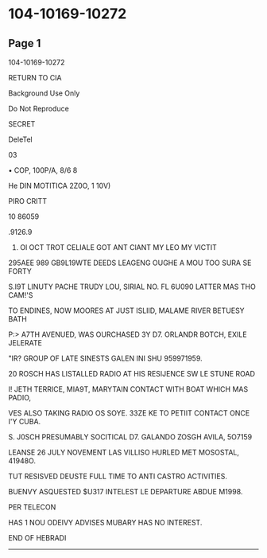 # 104-10169-10272

## Page 1

104-10169-10272

RETURN TO CIA

Background Use Only

Do Not Reproduce

SECRET

DeleTel

03

• COP, 100P/A, 8/6 8

He DIN MOTITICA 2Z0O, 1 10V)

PIRO CRITT

10 86059

.9126.9

1. Ol OCT TROT CELIALE GOT ANT ClANT MY LEO MY VICTIT

295AEE 989 GB9L19WTE DEEDS LEAGENG OUGHE A MOU TOO SURA SE FORTY

S.I9T LINUTY PACHE TRUDY LOU, SIRIAL NO. FL 6U090 LATTER MAS THO CAM!'S

TO ENDINES, NOW MOORES AT JUST ISLIID, MALAME RIVER BETUESY BATH

P:> A7TH AVENUED, WAS OURCHASED 3Y D7. ORLANDR BOTCH, EXILE JELERATE

"IR? GROUP OF LATE SINESTS GALEN INI SHU 959971959.

20 ROSCH HAS LISTALLED RADIO AT HIS RESIJENCE SW LE STUNE ROAD

I! JETH TERRICE, MIA9T, MARYTAIN CONTACT WITH BOAT WHICH MAS PADIO,

VES ALSO TAKING RADIO OS SOYE. 33ZE KE TO PETIIT CONTACT ONCE I'Y CUBA.

S. J0SCH PRESUMABLY SOCITICAL D7. GALANDO ZOSGH AVILA, 5O7159

LEANSE 26 JULY NOVEMENT LAS VILLISO HURLED MET MOSOSTAL, 41948O.

TUT RESISVED DEUSTE FULL TIME TO ANTI CASTRO ACTIVITIES.

BUENVY ASQUESTED $U317 INTELEST LE DEPARTURE ABDUE M1998.

PER TELECON

HAS 1 NOU ODEIVY ADVISES MUBARY HAS NO INTEREST.

END OF HEBRADI

---


